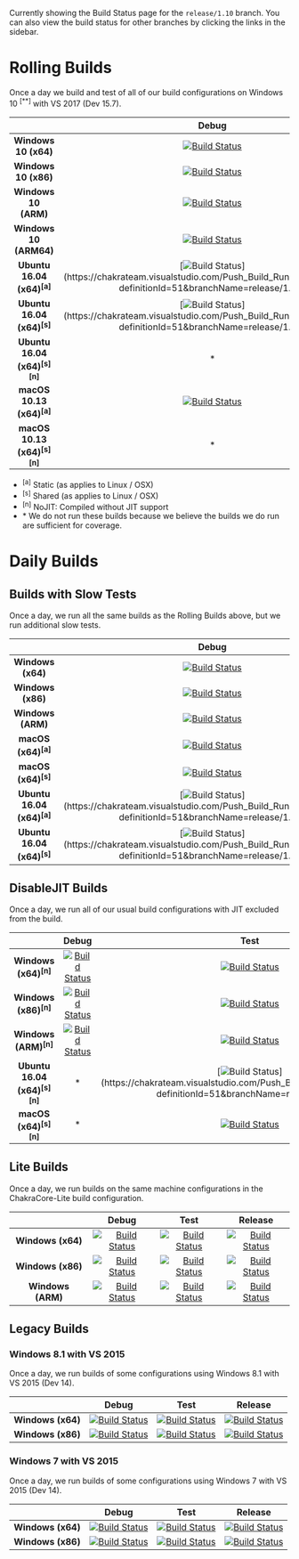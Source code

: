 Currently showing the Build Status page for the `release/1.10` branch. You can also view the build status for other branches by clicking the links in the sidebar.


# Rolling Builds

Once a day we build and test of all of our build configurations on Windows 10 <sup>[**]</sup> with VS 2017 (Dev 15.7).

|                               | __Debug__ | __Test__ | __Release__ |
|:-----------------------------:|:---------:|:--------:|:-----------:|
| __Windows 10 (x64)__             | [![Build Status](https://chakrateam.visualstudio.com/Push_Build_Runner/_apis/build/status/daily/Windows%2010%20-%20daily?branchName=release/1.10&jobName=Build%5Cscripts%5C*.ps1&configuration=x64_debug)](https://chakrateam.visualstudio.com/Push_Build_Runner/_build/latest?definitionId=50&branchName=release/1.10) | [![Build Status](https://chakrateam.visualstudio.com/Push_Build_Runner/_apis/build/status/daily/Windows%2010%20-%20daily?branchName=release/1.10&jobName=Build%5Cscripts%5C*.ps1&configuration=x64_test)](https://chakrateam.visualstudio.com/Push_Build_Runner/_build/latest?definitionId=50&branchName=release/1.10) | [![Build Status](https://chakrateam.visualstudio.com/Push_Build_Runner/_apis/build/status/daily/Windows%2010%20-%20daily?branchName=release/1.10&jobName=Build%5Cscripts%5C*.ps1&configuration=x64_release)](https://chakrateam.visualstudio.com/Push_Build_Runner/_build/latest?definitionId=50&branchName=release/1.10) |
| __Windows 10 (x86)__             | [![Build Status](https://chakrateam.visualstudio.com/Push_Build_Runner/_apis/build/status/daily/Windows%2010%20-%20daily?branchName=release/1.10&jobName=Build%5Cscripts%5C*.ps1&configuration=x86_debug)](https://chakrateam.visualstudio.com/Push_Build_Runner/_build/latest?definitionId=50&branchName=release/1.10) | [![Build Status](https://chakrateam.visualstudio.com/Push_Build_Runner/_apis/build/status/daily/Windows%2010%20-%20daily?branchName=release/1.10&jobName=Build%5Cscripts%5C*.ps1&configuration=x86_test)](https://chakrateam.visualstudio.com/Push_Build_Runner/_build/latest?definitionId=50&branchName=release/1.10) | [![Build Status](https://chakrateam.visualstudio.com/Push_Build_Runner/_apis/build/status/daily/Windows%2010%20-%20daily?branchName=release/1.10&jobName=Build%5Cscripts%5C*.ps1&configuration=x86_release)](https://chakrateam.visualstudio.com/Push_Build_Runner/_build/latest?definitionId=50&branchName=release/1.10) |
| __Windows 10 (ARM)__             | [![Build Status](https://chakrateam.visualstudio.com/Push_Build_Runner/_apis/build/status/daily/Windows%2010%20-%20daily?branchName=release/1.10&jobName=Build%5Cscripts%5C*.ps1&configuration=arm_debug)](https://chakrateam.visualstudio.com/Push_Build_Runner/_build/latest?definitionId=50&branchName=release/1.10) | [![Build Status](https://chakrateam.visualstudio.com/Push_Build_Runner/_apis/build/status/daily/Windows%2010%20-%20daily?branchName=release/1.10&jobName=Build%5Cscripts%5C*.ps1&configuration=arm_test)](https://chakrateam.visualstudio.com/Push_Build_Runner/_build/latest?definitionId=50&branchName=release/1.10) | [![Build Status](https://chakrateam.visualstudio.com/Push_Build_Runner/_apis/build/status/daily/Windows%2010%20-%20daily?branchName=release/1.10&jobName=Build%5Cscripts%5C*.ps1&configuration=arm_release)](https://chakrateam.visualstudio.com/Push_Build_Runner/_build/latest?definitionId=50&branchName=release/1.10) |
| __Windows 10 (ARM64)__           | [![Build Status](https://chakrateam.visualstudio.com/Push_Build_Runner/_apis/build/status/daily/Windows%2010%20-%20daily?branchName=release/1.10&jobName=Build%5Cscripts%5C*.ps1&configuration=arm64_debug)](https://chakrateam.visualstudio.com/Push_Build_Runner/_build/latest?definitionId=50&branchName=release/1.10) | [![Build Status](https://chakrateam.visualstudio.com/Push_Build_Runner/_apis/build/status/daily/Windows%2010%20-%20daily?branchName=release/1.10&jobName=Build%5Cscripts%5C*.ps1&configuration=arm64_test)](https://chakrateam.visualstudio.com/Push_Build_Runner/_build/latest?definitionId=50&branchName=release/1.10) | [![Build Status](https://chakrateam.visualstudio.com/Push_Build_Runner/_apis/build/status/daily/Windows%2010%20-%20daily?branchName=release/1.10&jobName=Build%5Cscripts%5C*.ps1&configuration=arm64_release)](https://chakrateam.visualstudio.com/Push_Build_Runner/_build/latest?definitionId=50&branchName=release/1.10) |
| __Ubuntu 16.04 (x64)<sup>[a]</sup>__     | [![Build Status](https://chakrateam.visualstudio.com/Push_Build_Runner/_apis/build/status/daily/Linux%20(Ubuntu%2016.04)%20-%20daily?branchName=release/1.10&jobName=static%20debug)](https://chakrateam.visualstudio.com/Push_Build_Runner/_build/latest?definitionId=51&branchName=release/1.10) | [![Build Status](https://chakrateam.visualstudio.com/Push_Build_Runner/_apis/build/status/daily/Linux%20(Ubuntu%2016.04)%20-%20daily?branchName=release/1.10&jobName=static%20test)](https://chakrateam.visualstudio.com/Push_Build_Runner/_build/latest?definitionId=51&branchName=release/1.10) | [![Build Status](https://chakrateam.visualstudio.com/Push_Build_Runner/_apis/build/status/daily/Linux%20(Ubuntu%2016.04)%20-%20daily?branchName=release/1.10&jobName=static%20release)](https://chakrateam.visualstudio.com/Push_Build_Runner/_build/latest?definitionId=51&branchName=release/1.10) |
| __Ubuntu 16.04 (x64)<sup>[s]</sup>__     | [![Build Status](https://chakrateam.visualstudio.com/Push_Build_Runner/_apis/build/status/daily/Linux%20(Ubuntu%2016.04)%20-%20daily?branchName=release/1.10&jobName=shared%20debug)](https://chakrateam.visualstudio.com/Push_Build_Runner/_build/latest?definitionId=51&branchName=release/1.10) | [![Build Status](https://chakrateam.visualstudio.com/Push_Build_Runner/_apis/build/status/daily/Linux%20(Ubuntu%2016.04)%20-%20daily?branchName=release/1.10&jobName=shared%20test)](https://chakrateam.visualstudio.com/Push_Build_Runner/_build/latest?definitionId=51&branchName=release/1.10) | [![Build Status](https://chakrateam.visualstudio.com/Push_Build_Runner/_apis/build/status/daily/Linux%20(Ubuntu%2016.04)%20-%20daily?branchName=release/1.10&jobName=shared%20release)](https://chakrateam.visualstudio.com/Push_Build_Runner/_build/latest?definitionId=51&branchName=release/1.10) |
| __Ubuntu 16.04 (x64)<sup>[s][n]</sup>__  | * | [![Build Status](https://chakrateam.visualstudio.com/Push_Build_Runner/_apis/build/status/daily/Linux%20(Ubuntu%2016.04)%20-%20daily?branchName=release/1.10&jobName=no%20jit%20shared%20test%20)](https://chakrateam.visualstudio.com/Push_Build_Runner/_build/latest?definitionId=51&branchName=release/1.10) | * |
| __macOS 10.13 (x64)<sup>[a]</sup>__        | [![Build Status](https://chakrateam.visualstudio.com/Push_Build_Runner/_apis/build/status/daily/macOS%20-%20daily?branchName=release/1.10&jobName=static%20debug)](https://chakrateam.visualstudio.com/Push_Build_Runner/_build/latest?definitionId=52&branchName=release/1.10) | [![Build Status](https://chakrateam.visualstudio.com/Push_Build_Runner/_apis/build/status/daily/macOS%20-%20daily?branchName=release/1.10&jobName=static%20test)](https://chakrateam.visualstudio.com/Push_Build_Runner/_build/latest?definitionId=52&branchName=release/1.10) | [![Build Status](https://chakrateam.visualstudio.com/Push_Build_Runner/_apis/build/status/daily/macOS%20-%20daily?branchName=release/1.10&jobName=static%20release)](https://chakrateam.visualstudio.com/Push_Build_Runner/_build/latest?definitionId=52&branchName=release/1.10) |
| __macOS 10.13 (x64)<sup>[s][n]</sup>__     | * | [![Build Status](https://chakrateam.visualstudio.com/Push_Build_Runner/_apis/build/status/daily/macOS%20-%20daily?branchName=release/1.10&jobName=no%20jit%20shared%20test%20)](https://chakrateam.visualstudio.com/Push_Build_Runner/_build/latest?definitionId=52&branchName=release/1.10) | * |

* <sup>[a]</sup> Static (as applies to Linux / OSX)
* <sup>[s]</sup> Shared (as applies to Linux / OSX)
* <sup>[n]</sup> NoJIT: Compiled without JIT support
* \* We do not run these builds because we believe the builds we do run are sufficient for coverage.

# Daily Builds

## Builds with Slow Tests

Once a day, we run all the same builds as the Rolling Builds above, but we run additional slow tests.

|                                       | __Debug__ | __Test__ | __Release__ |
|:-------------------------------------:|:---------:|:--------:|:-----------:|
| __Windows (x64)__                     | [![Build Status](https://chakrateam.visualstudio.com/Push_Build_Runner/_apis/build/status/daily/Windows%2010%20-%20daily?branchName=release/1.10&jobName=jenkins%5C*.cmd%20x64%20debug%20slow)](https://chakrateam.visualstudio.com/Push_Build_Runner/_build/latest?definitionId=50&branchName=release/1.10) | [![Build Status](https://chakrateam.visualstudio.com/Push_Build_Runner/_apis/build/status/daily/Windows%2010%20-%20daily?branchName=release/1.10&jobName=jenkins%5C*.cmd%20x64%20test%20slow)](https://chakrateam.visualstudio.com/Push_Build_Runner/_build/latest?definitionId=50&branchName=release/1.10) | [![Build Status](https://chakrateam.visualstudio.com/Push_Build_Runner/_apis/build/status/daily/Windows%2010%20-%20daily?branchName=release/1.10&jobName=jenkins%5C*.cmd%20x64%20release%20slow)](https://chakrateam.visualstudio.com/Push_Build_Runner/_build/latest?definitionId=50&branchName=release/1.10) |
| __Windows (x86)__                     | [![Build Status](https://chakrateam.visualstudio.com/Push_Build_Runner/_apis/build/status/daily/Windows%2010%20-%20daily?branchName=release/1.10&jobName=jenkins%5C*.cmd%20x86%20debug%20slow)](https://chakrateam.visualstudio.com/Push_Build_Runner/_build/latest?definitionId=50&branchName=release/1.10) | [![Build Status](https://chakrateam.visualstudio.com/Push_Build_Runner/_apis/build/status/daily/Windows%2010%20-%20daily?branchName=release/1.10&jobName=jenkins%5C*.cmd%20x86%20test%20slow)](https://chakrateam.visualstudio.com/Push_Build_Runner/_build/latest?definitionId=50&branchName=release/1.10) | [![Build Status](https://chakrateam.visualstudio.com/Push_Build_Runner/_apis/build/status/daily/Windows%2010%20-%20daily?branchName=release/1.10&jobName=jenkins%5C*.cmd%20x86%20release%20slow)](https://chakrateam.visualstudio.com/Push_Build_Runner/_build/latest?definitionId=50&branchName=release/1.10) |
| __Windows (ARM)__                     | [![Build Status](https://chakrateam.visualstudio.com/Push_Build_Runner/_apis/build/status/daily/Windows%2010%20-%20daily?branchName=release/1.10&jobName=jenkins%5C*.cmd%20arm%20debug%20slow)](https://chakrateam.visualstudio.com/Push_Build_Runner/_build/latest?definitionId=50&branchName=release/1.10) | [![Build Status](https://chakrateam.visualstudio.com/Push_Build_Runner/_apis/build/status/daily/Windows%2010%20-%20daily?branchName=release/1.10&jobName=jenkins%5C*.cmd%20arm%20test%20slow)](https://chakrateam.visualstudio.com/Push_Build_Runner/_build/latest?definitionId=50&branchName=release/1.10) | [![Build Status](https://chakrateam.visualstudio.com/Push_Build_Runner/_apis/build/status/daily/Windows%2010%20-%20daily?branchName=release/1.10&jobName=jenkins%5C*.cmd%20arm%20release%20slow)](https://chakrateam.visualstudio.com/Push_Build_Runner/_build/latest?definitionId=50&branchName=release/1.10) |
| __macOS (x64)<sup>[a]</sup>__  | [![Build Status](https://chakrateam.visualstudio.com/Push_Build_Runner/_apis/build/status/daily/macOS%20-%20daily?branchName=release/1.10&jobName=slow%20static%20debug)](https://chakrateam.visualstudio.com/Push_Build_Runner/_build/latest?definitionId=52&branchName=release/1.10) | [![Build Status](https://chakrateam.visualstudio.com/Push_Build_Runner/_apis/build/status/daily/macOS%20-%20daily?branchName=release/1.10&jobName=slow%20static%20test)](https://chakrateam.visualstudio.com/Push_Build_Runner/_build/latest?definitionId=52&branchName=release/1.10) | [![Build Status](https://chakrateam.visualstudio.com/Push_Build_Runner/_apis/build/status/daily/macOS%20-%20daily?branchName=release/1.10&jobName=slow%20static%20release)](https://chakrateam.visualstudio.com/Push_Build_Runner/_build/latest?definitionId=52&branchName=release/1.10) |
| __macOS (x64)<sup>[s]</sup>__  | [![Build Status](https://chakrateam.visualstudio.com/Push_Build_Runner/_apis/build/status/daily/macOS%20-%20daily?branchName=release/1.10&jobName=slow%20shared%20debug)](https://chakrateam.visualstudio.com/Push_Build_Runner/_build/latest?definitionId=52&branchName=release/1.10) | [![Build Status](https://chakrateam.visualstudio.com/Push_Build_Runner/_apis/build/status/daily/macOS%20-%20daily?branchName=release/1.10&jobName=slow%20shared%20test)](https://chakrateam.visualstudio.com/Push_Build_Runner/_build/latest?definitionId=52&branchName=release/1.10) | [![Build Status](https://chakrateam.visualstudio.com/Push_Build_Runner/_apis/build/status/daily/macOS%20-%20daily?branchName=release/1.10&jobName=slow%20shared%20release)](https://chakrateam.visualstudio.com/Push_Build_Runner/_build/latest?definitionId=52&branchName=release/1.10) |
| __Ubuntu 16.04 (x64)<sup>[a]</sup>__  | [![Build Status](https://chakrateam.visualstudio.com/Push_Build_Runner/_apis/build/status/daily/Linux%20(Ubuntu%2016.04)%20-%20daily?branchName=release/1.10&jobName=slow%20static%20debug)](https://chakrateam.visualstudio.com/Push_Build_Runner/_build/latest?definitionId=51&branchName=release/1.10) | [![Build Status](https://chakrateam.visualstudio.com/Push_Build_Runner/_apis/build/status/daily/Linux%20(Ubuntu%2016.04)%20-%20daily?branchName=release/1.10&jobName=slow%20static%20test)](https://chakrateam.visualstudio.com/Push_Build_Runner/_build/latest?definitionId=51&branchName=release/1.10) | [![Build Status](https://chakrateam.visualstudio.com/Push_Build_Runner/_apis/build/status/daily/Linux%20(Ubuntu%2016.04)%20-%20daily?branchName=release/1.10&jobName=slow%20static%20release)](https://chakrateam.visualstudio.com/Push_Build_Runner/_build/latest?definitionId=51&branchName=release/1.10) |
| __Ubuntu 16.04 (x64)<sup>[s]</sup>__  | [![Build Status](https://chakrateam.visualstudio.com/Push_Build_Runner/_apis/build/status/daily/Linux%20(Ubuntu%2016.04)%20-%20daily?branchName=release/1.10&jobName=slow%20shared%20debug)](https://chakrateam.visualstudio.com/Push_Build_Runner/_build/latest?definitionId=51&branchName=release/1.10) | [![Build Status](https://chakrateam.visualstudio.com/Push_Build_Runner/_apis/build/status/daily/Linux%20(Ubuntu%2016.04)%20-%20daily?branchName=release/1.10&jobName=slow%20shared%20test)](https://chakrateam.visualstudio.com/Push_Build_Runner/_build/latest?definitionId=51&branchName=release/1.10) | [![Build Status](https://chakrateam.visualstudio.com/Push_Build_Runner/_apis/build/status/daily/Linux%20(Ubuntu%2016.04)%20-%20daily?branchName=release/1.10&jobName=slow%20shared%20release)](https://chakrateam.visualstudio.com/Push_Build_Runner/_build/latest?definitionId=51&branchName=release/1.10) |

## DisableJIT Builds

Once a day, we run all of our usual build configurations with JIT excluded from the build.

|                                           | __Debug__ | __Test__ | __Release__ |
|:-----------------------------------------:|:---------:|:--------:|:-----------:|
| __Windows (x64)<sup>[n]</sup>__           | [![Build Status](https://chakrateam.visualstudio.com/Push_Build_Runner/_apis/build/status/daily/Windows%2010%20-%20daily?branchName=release/1.10&jobName=jenkins%5C*.cmd%20x64%20debug%20disableJIT)](https://chakrateam.visualstudio.com/Push_Build_Runner/_build/latest?definitionId=50&branchName=release/1.10) | [![Build Status](https://chakrateam.visualstudio.com/Push_Build_Runner/_apis/build/status/daily/Windows%2010%20-%20daily?branchName=release/1.10&jobName=jenkins%5C*.cmd%20x64%20test%20disableJIT)](https://chakrateam.visualstudio.com/Push_Build_Runner/_build/latest?definitionId=50&branchName=release/1.10) | [![Build Status](https://chakrateam.visualstudio.com/Push_Build_Runner/_apis/build/status/daily/Windows%2010%20-%20daily?branchName=release/1.10&jobName=jenkins%5C*.cmd%20x64%20release%20disableJIT)](https://chakrateam.visualstudio.com/Push_Build_Runner/_build/latest?definitionId=50&branchName=release/1.10) |
| __Windows (x86)<sup>[n]</sup>__           | [![Build Status](https://chakrateam.visualstudio.com/Push_Build_Runner/_apis/build/status/daily/Windows%2010%20-%20daily?branchName=release/1.10&jobName=jenkins%5C*.cmd%20x86%20debug%20disableJIT)](https://chakrateam.visualstudio.com/Push_Build_Runner/_build/latest?definitionId=50&branchName=release/1.10) | [![Build Status](https://chakrateam.visualstudio.com/Push_Build_Runner/_apis/build/status/daily/Windows%2010%20-%20daily?branchName=release/1.10&jobName=jenkins%5C*.cmd%20x86%20test%20disableJIT)](https://chakrateam.visualstudio.com/Push_Build_Runner/_build/latest?definitionId=50&branchName=release/1.10) | [![Build Status](https://chakrateam.visualstudio.com/Push_Build_Runner/_apis/build/status/daily/Windows%2010%20-%20daily?branchName=release/1.10&jobName=jenkins%5C*.cmd%20x86%20release%20disableJIT)](https://chakrateam.visualstudio.com/Push_Build_Runner/_build/latest?definitionId=50&branchName=release/1.10) |
| __Windows (ARM)<sup>[n]</sup>__           | [![Build Status](https://chakrateam.visualstudio.com/Push_Build_Runner/_apis/build/status/daily/Windows%2010%20-%20daily?branchName=release/1.10&jobName=jenkins%5C*.cmd%20arm%20debug%20disableJIT)](https://chakrateam.visualstudio.com/Push_Build_Runner/_build/latest?definitionId=50&branchName=release/1.10) | [![Build Status](https://chakrateam.visualstudio.com/Push_Build_Runner/_apis/build/status/daily/Windows%2010%20-%20daily?branchName=release/1.10&jobName=jenkins%5C*.cmd%20arm%20test%20disableJIT)](https://chakrateam.visualstudio.com/Push_Build_Runner/_build/latest?definitionId=50&branchName=release/1.10) | [![Build Status](https://chakrateam.visualstudio.com/Push_Build_Runner/_apis/build/status/daily/Windows%2010%20-%20daily?branchName=release/1.10&jobName=jenkins%5C*.cmd%20arm%20release%20disableJIT)](https://chakrateam.visualstudio.com/Push_Build_Runner/_build/latest?definitionId=50&branchName=release/1.10) |
| __Ubuntu 16.04 (x64)<sup>[s][n]</sup>__   | * | [![Build Status](https://chakrateam.visualstudio.com/Push_Build_Runner/_apis/build/status/daily/Linux%20(Ubuntu%2016.04)%20-%20daily?branchName=release/1.10&jobName=no%20jit%20shared%20test%20)](https://chakrateam.visualstudio.com/Push_Build_Runner/_build/latest?definitionId=51&branchName=release/1.10) | * |
| __macOS (x64)<sup>[s][n]</sup>__      | * | [![Build Status](https://chakrateam.visualstudio.com/Push_Build_Runner/_apis/build/status/daily/macOS%20-%20daily?branchName=release/1.10&jobName=no%20jit%20shared%20test%20)](https://chakrateam.visualstudio.com/Push_Build_Runner/_build/latest?definitionId=52&branchName=release/1.10) | * |

## Lite Builds

Once a day, we run builds on the same machine configurations in the ChakraCore-Lite build configuration.

|                                       | __Debug__ | __Test__ | __Release__ |
|:-------------------------------------:|:---------:|:--------:|:-----------:|
| __Windows (x64)__                     | [![Build Status](https://chakrateam.visualstudio.com/Push_Build_Runner/_apis/build/status/daily/Windows%2010%20-%20daily?branchName=release/1.10&jobName=jenkins%5C*.cmd%20x64%20debug%20lite)](https://chakrateam.visualstudio.com/Push_Build_Runner/_build/latest?definitionId=50&branchName=release/1.10) | [![Build Status](https://chakrateam.visualstudio.com/Push_Build_Runner/_apis/build/status/daily/Windows%2010%20-%20daily?branchName=release/1.10&jobName=jenkins%5C*.cmd%20x64%20test%20lite)](https://chakrateam.visualstudio.com/Push_Build_Runner/_build/latest?definitionId=50&branchName=release/1.10) | [![Build Status](https://chakrateam.visualstudio.com/Push_Build_Runner/_apis/build/status/daily/Windows%2010%20-%20daily?branchName=release/1.10&jobName=jenkins%5C*.cmd%20x64%20release%20lite)](https://chakrateam.visualstudio.com/Push_Build_Runner/_build/latest?definitionId=50&branchName=release/1.10) |
| __Windows (x86)__                     | [![Build Status](https://chakrateam.visualstudio.com/Push_Build_Runner/_apis/build/status/daily/Windows%2010%20-%20daily?branchName=release/1.10&jobName=jenkins%5C*.cmd%20x86%20debug%20lite)](https://chakrateam.visualstudio.com/Push_Build_Runner/_build/latest?definitionId=50&branchName=release/1.10) | [![Build Status](https://chakrateam.visualstudio.com/Push_Build_Runner/_apis/build/status/daily/Windows%2010%20-%20daily?branchName=release/1.10&jobName=jenkins%5C*.cmd%20x86%20test%20lite)](https://chakrateam.visualstudio.com/Push_Build_Runner/_build/latest?definitionId=50&branchName=release/1.10) | [![Build Status](https://chakrateam.visualstudio.com/Push_Build_Runner/_apis/build/status/daily/Windows%2010%20-%20daily?branchName=release/1.10&jobName=jenkins%5C*.cmd%20x86%20release%20lite)](https://chakrateam.visualstudio.com/Push_Build_Runner/_build/latest?definitionId=50&branchName=release/1.10) |
| __Windows (ARM)__                     | [![Build Status](https://chakrateam.visualstudio.com/Push_Build_Runner/_apis/build/status/daily/Windows%2010%20-%20daily?branchName=release/1.10&jobName=jenkins%5C*.cmd%20arm%20debug%20lite)](https://chakrateam.visualstudio.com/Push_Build_Runner/_build/latest?definitionId=50&branchName=release/1.10) | [![Build Status](https://chakrateam.visualstudio.com/Push_Build_Runner/_apis/build/status/daily/Windows%2010%20-%20daily?branchName=release/1.10&jobName=jenkins%5C*.cmd%20arm%20test%20lite)](https://chakrateam.visualstudio.com/Push_Build_Runner/_build/latest?definitionId=50&branchName=release/1.10) | [![Build Status](https://chakrateam.visualstudio.com/Push_Build_Runner/_apis/build/status/daily/Windows%2010%20-%20daily?branchName=release/1.10&jobName=jenkins%5C*.cmd%20arm%20release%20lite)](https://chakrateam.visualstudio.com/Push_Build_Runner/_build/latest?definitionId=50&branchName=release/1.10) |

## Legacy Builds

### Windows 8.1 with VS 2015

Once a day, we run builds of some configurations using Windows 8.1 with VS 2015 (Dev 14).

|                   | __Debug__ | __Test__ | __Release__ |
|:-----------------:|:---------:|:--------:|:-----------:|
| __Windows (x64)__ | [![Build Status](https://chakrateam.visualstudio.com/Push_Build_Runner/_apis/build/status/daily/Windows%208%20VS2015%20-%20daily?branchName=release/1.10&jobName=Phase%201&configuration=x64_debug)](https://chakrateam.visualstudio.com/Push_Build_Runner/_build/latest?definitionId=54&branchName=release/1.10) | [![Build Status](https://chakrateam.visualstudio.com/Push_Build_Runner/_apis/build/status/daily/Windows%208%20VS2015%20-%20daily?branchName=release/1.10&jobName=Phase%201&configuration=x64_test)](https://chakrateam.visualstudio.com/Push_Build_Runner/_build/latest?definitionId=54&branchName=release/1.10) | [![Build Status](https://chakrateam.visualstudio.com/Push_Build_Runner/_apis/build/status/daily/Windows%208%20VS2015%20-%20daily?branchName=release/1.10&jobName=Phase%201&configuration=x64_release)](https://chakrateam.visualstudio.com/Push_Build_Runner/_build/latest?definitionId=54&branchName=release/1.10) |
| __Windows (x86)__ | [![Build Status](https://chakrateam.visualstudio.com/Push_Build_Runner/_apis/build/status/daily/Windows%208%20VS2015%20-%20daily?branchName=release/1.10&jobName=Phase%201&configuration=x86_debug)](https://chakrateam.visualstudio.com/Push_Build_Runner/_build/latest?definitionId=54&branchName=release/1.10) | [![Build Status](https://chakrateam.visualstudio.com/Push_Build_Runner/_apis/build/status/daily/Windows%208%20VS2015%20-%20daily?branchName=release/1.10&jobName=Phase%201&configuration=x86_test)](https://chakrateam.visualstudio.com/Push_Build_Runner/_build/latest?definitionId=54&branchName=release/1.10) | [![Build Status](https://chakrateam.visualstudio.com/Push_Build_Runner/_apis/build/status/daily/Windows%208%20VS2015%20-%20daily?branchName=release/1.10&jobName=Phase%201&configuration=x86_release)](https://chakrateam.visualstudio.com/Push_Build_Runner/_build/latest?definitionId=54&branchName=release/1.10) |

### Windows 7 with VS 2015

Once a day, we run builds of some configurations using Windows 7 with VS 2015 (Dev 14).

|                   | __Debug__ | __Test__ | __Release__ |
|:-----------------:|:---------:|:--------:|:-----------:|
| __Windows (x64)__ | [![Build Status](https://chakrateam.visualstudio.com/Push_Build_Runner/_apis/build/status/daily/Windows%207%20VS2015%20-%20daily?branchName=release/1.10&jobName=Phase%201&configuration=x64_debug)](https://chakrateam.visualstudio.com/Push_Build_Runner/_build/latest?definitionId=53&branchName=release/1.10) | [![Build Status](https://chakrateam.visualstudio.com/Push_Build_Runner/_apis/build/status/daily/Windows%207%20VS2015%20-%20daily?branchName=release/1.10&jobName=Phase%201&configuration=x64_test)](https://chakrateam.visualstudio.com/Push_Build_Runner/_build/latest?definitionId=53&branchName=release/1.10) | [![Build Status](https://chakrateam.visualstudio.com/Push_Build_Runner/_apis/build/status/daily/Windows%207%20VS2015%20-%20daily?branchName=release/1.10&jobName=Phase%201&configuration=x64_release)](https://chakrateam.visualstudio.com/Push_Build_Runner/_build/latest?definitionId=53&branchName=release/1.10) |
| __Windows (x86)__ | [![Build Status](https://chakrateam.visualstudio.com/Push_Build_Runner/_apis/build/status/daily/Windows%207%20VS2015%20-%20daily?branchName=release/1.10&jobName=Phase%201&configuration=x86_debug)](https://chakrateam.visualstudio.com/Push_Build_Runner/_build/latest?definitionId=53&branchName=release/1.10) | [![Build Status](https://chakrateam.visualstudio.com/Push_Build_Runner/_apis/build/status/daily/Windows%207%20VS2015%20-%20daily?branchName=release/1.10&jobName=Phase%201&configuration=x86_test)](https://chakrateam.visualstudio.com/Push_Build_Runner/_build/latest?definitionId=53&branchName=release/1.10) | [![Build Status](https://chakrateam.visualstudio.com/Push_Build_Runner/_apis/build/status/daily/Windows%207%20VS2015%20-%20daily?branchName=release/1.10&jobName=Phase%201&configuration=x86_release)](https://chakrateam.visualstudio.com/Push_Build_Runner/_build/latest?definitionId=53&branchName=release/1.10) |
